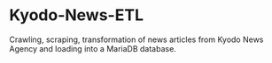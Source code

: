 # Kyodo-News-ETL
Crawling, scraping, transformation of news articles from Kyodo News Agency and loading into a MariaDB database.
